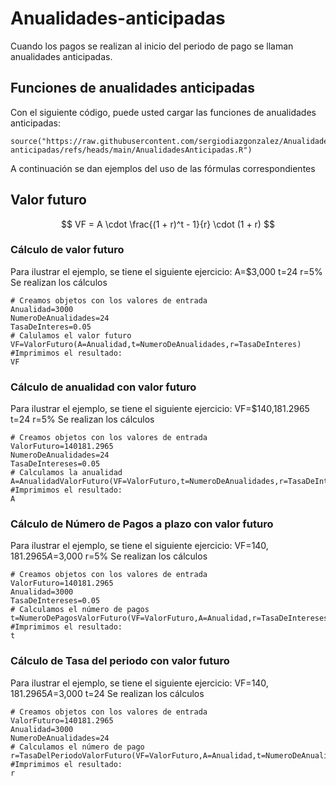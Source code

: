 # Anualidades-anticipadas
Cuando los pagos se realizan al inicio del periodo de pago se llaman anualidades anticipadas.
## Funciones de anualidades anticipadas 
Con el siguiente código, puede usted cargar las funciones de anualidades anticipadas:
```{r}
source("https://raw.githubusercontent.com/sergiodiazgonzalez/Anualidades-anticipadas/refs/heads/main/AnualidadesAnticipadas.R")
```
A continuación se dan ejemplos del uso de las fórmulas correspondientes
## Valor futuro
$$
VF = A \cdot \frac{(1 + r)^t - 1}{r} \cdot (1 + r)
$$
### Cálculo de valor futuro
Para ilustrar el ejemplo, se tiene el siguiente ejercicio: A=$3,000 t=24 r=5%
Se realizan los cálculos
```{r}
# Creamos objetos con los valores de entrada
Anualidad=3000
NumeroDeAnualidades=24
TasaDeInteres=0.05
# Calulamos el valor futuro
VF=ValorFuturo(A=Anualidad,t=NumeroDeAnualidades,r=TasaDeInteres)
#Imprimimos el resultado:
VF
```
### Cálculo de anualidad con valor futuro
Para ilustrar el ejemplo, se tiene el siguiente ejercicio: VF=$140,181.2965 t=24 r=5%
Se realizan los cálculos
```{r}
# Creamos objetos con los valores de entrada
ValorFuturo=140181.2965
NumeroDeAnualidades=24
TasaDeIntereses=0.05
# Calculamos la anualidad
A=AnualidadValorFuturo(VF=ValorFuturo,t=NumeroDeAnualidades,r=TasaDeIntereses)
#Imprimimos el resultado:
A
```
### Cálculo de Número de Pagos a plazo con valor futuro
Para ilustrar el ejemplo, se tiene el siguiente ejercicio: VF=$140,181.2965 A=$3,000 r=5%
Se realizan los cálculos
```{r}
# Creamos objetos con los valores de entrada
ValorFuturo=140181.2965
Anualidad=3000
TasaDeIntereses=0.05
# Calculamos el número de pagos
t=NumeroDePagosValorFuturo(VF=ValorFuturo,A=Anualidad,r=TasaDeIntereses)
#Imprimimos el resultado:
t
```
### Cálculo de Tasa del periodo con valor futuro
Para ilustrar el ejemplo, se tiene el siguiente ejercicio: VF=$140,181.2965 A=$3,000 t=24
Se realizan los cálculos
```{r}
# Creamos objetos con los valores de entrada
ValorFuturo=140181.2965
Anualidad=3000
NumeroDeAnualidades=24
# Calculamos el número de pago
r=TasaDelPeriodoValorFuturo(VF=ValorFuturo,A=Anualidad,t=NumeroDeAnualidades)
#Imprimimos el resultado:
r
```

